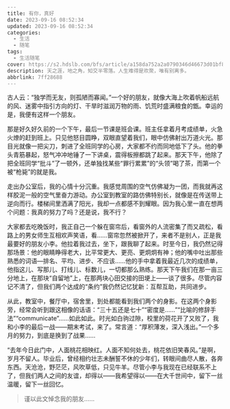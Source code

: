 ```yaml
---
title: 有你，真好
date: 2023-09-16 08:52:34
updated: 2023-09-16 08:52:34
categories:
  - 生活
  - 随笔
tags:
  - 生活随笔
cover: https://s2.hdslb.com/bfs/article/a158da752a2a0790346d46673d01bf8d1352440272.jpg@1e_1c.webp
description: 天之涯，地之角，知交半零落。人生难得是欢聚，唯有别离多。
abbrlink: 7ff28688
---
```


<style type="text/css">
html {
  filter: grayscale(100%);
  -webkit-filter: grayscale(100%);
  -moz-filter: grayscale(100%);
  -ms-filter: grayscale(100%);
  -o-filter: grayscale(100%);
  filter: grayscale(1);
}
</style>

古人云：“独学而无友，则孤陋而寡闻。”一个好的朋友，就像大海上吹着帆船远航的风、迷雾中指引方向的灯、干旱时滋润万物的雨、饥荒时盛满粮食的甑。幸运的是，我便有这样一个朋友。

那是好久好久前的一个下午，最后一节课是班会课。班主任拿着月考成绩单，火急火燎的赶到班上。只见他怒目圆睁，双眼直望着我们，眼中仿佛射出万道火光。那目光就像一把尖刀，刺进了全班同学的心房，大家都不约而同地低下了头。他的拳头青筋暴起，怒气冲冲地锤了一下讲桌，震得板擦都跳了起来。那天下午，他除了把全班同学“批斗”了一顿外，还单独找某些“罪行累累”的“头领”喝了茶，而第一个被“枪毙”的就是我。

走出办公室后，我的心情十分沉重。我感觉周围的空气仿佛凝为一团，而我就再这样胶泥一般的空气里奋力游动。办公室到教室的路仿佛特别长，就像是在传送带上逆向而行。楼梯间里洒满了阳光，我却一点都感不到耀眼。因为我心里一直在想两个问题：我真的努力了吗？还是说，我不行？

大家都去吃晚饭时，我正自己一个躲在窗帘后，看窗外的人流密集了而又疏松，看路上的男女师生互相欢声笑语，看……窗帘忽然被掀开了，来者不是别人，正是我最要好的朋友小李。他拉着我过去，坐下，跟我聊了起来。时至今日，我仍然记得那场景：他的眼睛睁得老大，比平常更大、更亮、更炯炯有神；他的嘴中吐出那些熟悉的词语—排名、平均、进步、不应该……他的手中拿着我最近几次的成绩单，他指这儿、写那儿、打线儿、标数儿，一切都那么熟练。那天下午我们在那一亩三分地上，在那块“自留地”上，在那两块心田交接的田埂上——谈了很多。尽管内容记不清了，但我们两个达成的“条约”我仍然记忆犹新：互帮互助，共同进步。

从此，教室中，餐厅中，宿舍里，到处都能看到我们两个的身影。在这两个身影旁，经常会听到跟这相像的话语：“三十五还是七十”“密度是……”“比喻的修辞手法”“communicate”……如此如此。时光如白驹过隙，校里的荷花开了又败了，我和小李的最后一战——期末考试，来了。常言道：“厚积薄发，深入浅出。”一个多月的努力，到底是换到了战果……

“去年今日此门中，人面桃花相映红。人面不知何处去，桃花依旧笑春风。”是啊，岁月不留人。毕业后，曾经相约壮志未酬誓不休的少年们，转眼间曲尽人散，各奔东西。天沧沧，野茫茫，风吹草低，只见牛羊。尽管小李与我现在已经联系不上了，但我们两人之间的友谊，却得以——我希望得以——在大千世间中，留下一丝温暖，留下一丝回忆。

> 谨以此文悼念我的朋友……